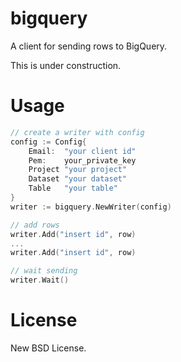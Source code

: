 # bigquery

A client for sending rows to BigQuery.

This is under construction.

# Usage

```go
// create a writer with config
config := Config{
	Email:  "your client id"
	Pem:    your_private_key
	Project "your project"
	Dataset "your dataset"
	Table   "your table"
}
writer := bigquery.NewWriter(config)

// add rows
writer.Add("insert id", row)
...
writer.Add("insert id", row)

// wait sending
writer.Wait()
```

# License

New BSD License.
